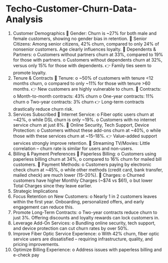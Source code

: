 # Techo-Customer-Churn-Data-Analysis


1. Customer Demographics
 Gender: Churn is ~27% for both male and female customers, showing no gender
bias in retention.
 Senior Citizens: Among senior citizens, 42% churn, compared to only 24% of nonsenior customers. Age clearly influences loyalty.
 Dependents & Partners:
o Customers without partners churn at 33%, compared to 19% for those with
partners.
o Customers without dependents churn at 32%, versus only 15% for those with
dependents.
👉 Family ties seem to promote loyalty.
2. Tenure & Contracts
 Tenure:
o ~50% of customers with tenure <12 months churn,
o compared to only ~11% for those with tenure >60 months.
👉 New customers are highly vulnerable to churn.
 Contracts:
o Month-to-month contracts: 43% churn
o One-year contracts: 11% churn
o Two-year contracts: 3% churn
👉 Long-term contracts drastically reduce churn risk.
3. Services Subscribed
 Internet Service:
o Fiber optic users churn at ~42%,
o while DSL churn is only ~19%.
o Customers with no internet service churn at just 8%.
 Online Security, Tech Support, Device Protection:
o Customers without these add-ons churn at ~40%,
o while those with these services churn at ~15–18%.
👉 Value-added support services strongly improve retention.
 Streaming TV/Movies: Little correlation – churn rate is similar for users and non-users.
4. Billing & Payment Preferences
 Paperless Billing:
o Customers using paperless billing churn at 34%,
o compared to 16% churn for mailed bill customers.
 Payment Methods:
o Customers paying by electronic check churn at ~45%,
o while other methods (credit card, bank transfer, mailed check) are much lower
(15–20%).
 Charges:
o Churned customers have higher Monthly Charges (~$74 vs $61),
o but lower Total Charges since they leave earlier.
5. Strategic Implications
1. Focus Retention on New Customers:
o Nearly 1 in 2 customers leaves within the first year. Onboarding, personalized
offers, and early engagement can reduce this.
2. Promote Long-Term Contracts:
o Two-year contracts reduce churn to just 3%. Offering discounts and loyalty
rewards can lock customers in.
3. Leverage Add-On Services:
o Bundling online security, tech support, and device protection can cut churn rates
by over 50%.
4. Improve Fiber Optic Service Experience:
o With 42% churn, fiber optic service users are dissatisfied – requiring
infrastructure, quality, and pricing improvements.
5. Optimize Billing Experience:
o Address issues with paperless billing and e-check pay
